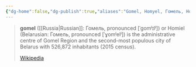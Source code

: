 ```yaml
---
{"dg-home":false,"dg-publish":true,"aliases":"Gomel, Homyel, Гомель, Homiel","locations":"Belarus","tag":null,"date":null,"location":[52.4238936,31.0131698],"title":"Homyel, Homyel Region, Belarus","permalink":"/maps/homyel-homyel-region-belarus/","dgHomeLink":true,"dgPassFrontmatter":true}
---
```


> **gomel** ([[Russia|Russian]]: Гомель, pronounced [ˈɡomʲɪlʲ]) or Homiel (Belarusian: Гомель, pronounced [ˈɣomʲelʲ]) is the administrative centre of Gomel Region and the second-most populous city of Belarus with 526,872 inhabitants (2015 census).
>
> [Wikipedia](https://en.wikipedia.org/wiki/Gomel)
